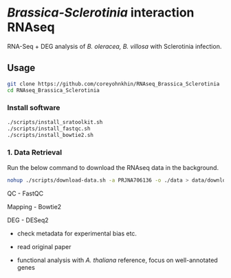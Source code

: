 # *Brassica-Sclerotinia* interaction RNAseq

RNA-Seq + DEG analysis of *B. oleracea, B. villosa* with Sclerotinia infection.

## Usage
```bash
git clone https://github.com/coreyohnkhin/RNAseq_Brassica_Sclerotinia
cd RNAseq_Brassica_Sclerotinia
```

### Install software
```bash
./scripts/install_sratoolkit.sh
./scripts/install_fastqc.sh
./scripts/install_bowtie2.sh
```

### 1. Data Retrieval

Run the below command to download the RNAseq data in the background.
```bash
nohup ./scripts/download-data.sh -a PRJNA706136 -o ./data > data/download.log 2>&1 &
```
QC - FastQC

Mapping - Bowtie2

DEG - DESeq2

 - check metadata for experimental bias etc.

 - read original paper

 - functional analysis with *A. thaliana* reference, focus on well-annotated genes
